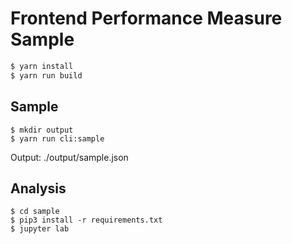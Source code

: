 # Frontend Performance Measure Sample

```sh
$ yarn install
$ yarn run build
```

## Sample

```
$ mkdir output
$ yarn run cli:sample
```

Output: ./output/sample.json

## Analysis

```
$ cd sample
$ pip3 install -r requirements.txt
$ jupyter lab
```
